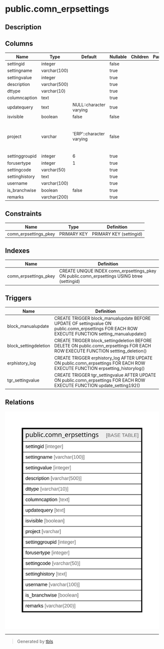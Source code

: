 # public.comn_erpsettings

## Description

## Columns

| Name | Type | Default | Nullable | Children | Parents | Comment |
| ---- | ---- | ------- | -------- | -------- | ------- | ------- |
| settingid | integer |  | false |  |  |  |
| settingname | varchar(100) |  | true |  |  |  |
| settingvalue | integer |  | true |  |  |  |
| description | varchar(500) |  | true |  |  |  |
| dttype | varchar(10) |  | true |  |  |  |
| columncaption | text |  | true |  |  |  |
| updatequery | text | NULL::character varying | true |  |  |  |
| isvisible | boolean | false | false |  |  |  |
| project | varchar | 'ERP'::character varying | false |  |  | Setting used in different project seperated by comma |
| settinggroupid | integer | 6 | true |  |  | formgroupid |
| forusertype | integer | 1 | true |  |  |  |
| settingcode | varchar(50) |  | true |  |  |  |
| settinghistory | text |  | true |  |  |  |
| username | varchar(100) |  | true |  |  |  |
| is_branchwise | boolean | false | true |  |  |  |
| remarks | varchar(200) |  | true |  |  |  |

## Constraints

| Name | Type | Definition |
| ---- | ---- | ---------- |
| comn_erpsettings_pkey | PRIMARY KEY | PRIMARY KEY (settingid) |

## Indexes

| Name | Definition |
| ---- | ---------- |
| comn_erpsettings_pkey | CREATE UNIQUE INDEX comn_erpsettings_pkey ON public.comn_erpsettings USING btree (settingid) |

## Triggers

| Name | Definition |
| ---- | ---------- |
| block_manualupdate | CREATE TRIGGER block_manualupdate BEFORE UPDATE OF settingvalue ON public.comn_erpsettings FOR EACH ROW EXECUTE FUNCTION setting_manualupdate() |
| block_settingdeletion | CREATE TRIGGER block_settingdeletion BEFORE DELETE ON public.comn_erpsettings FOR EACH ROW EXECUTE FUNCTION settting_deletion() |
| erphistory_log | CREATE TRIGGER erphistory_log AFTER UPDATE ON public.comn_erpsettings FOR EACH ROW EXECUTE FUNCTION erpsetting_historylog() |
| tgr_settingvalue | CREATE TRIGGER tgr_settingvalue AFTER UPDATE ON public.comn_erpsettings FOR EACH ROW EXECUTE FUNCTION update_setting192() |

## Relations

![er](public.comn_erpsettings.svg)

---

> Generated by [tbls](https://github.com/k1LoW/tbls)
